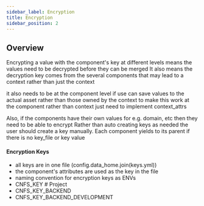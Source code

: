 ```yaml
---
sidebar_label: Encryption
title: Encryption
sidebar_position: 2
---
```


## Overview

Encrypting a value with the component's key at different levels means the values need to be decrypted before they can be merged
It also means the decryption key comes from the several components that may lead to a context rather than just the context

it also needs to be at the component level if use can save values to the actual asset rather than those owned by the context
to make this work at the component rather than context just need to implement context_attrs

Also, if the components have their own values for e.g. domain, etc then they need to be able to encrypt
Rather than auto creating keys as needed the user should create a key manually. Each component yields to its parent if there is no key_file or key value

#### Encryption Keys
- all keys are in one file (config.data_home.join(keys.yml))
- the  component's attributes are used as the key in the file
- naming convention for encryption keys as ENVs
- CNFS_KEY  # Project
- CNFS_KEY_BACKEND
- CNFS_KEY_BACKEND_DEVELOPMENT

